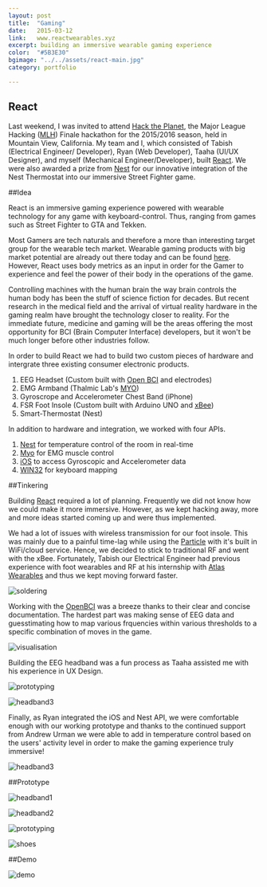 ```yaml
---
layout: post
title:  "Gaming"
date:   2015-03-12
link:   www.reactwearables.xyz
excerpt: building an immersive wearable gaming experience
color:  "#5B3E30"
bgimage: "../../assets/react-main.jpg"
category: portfolio

---
```


## React 

Last weekend, I was invited to attend [Hack the Planet](http://hacktheplanet.mlh.io/), the Major League Hacking ([MLH](https://mlh.io/)) Finale hackathon for the 2015/2016 season, held in Mountain View, California. My team and I, which consisted of Tabish (Electrical Engineer/ Developer), Ryan (Web Developer), Taaha (UI/UX Designer), and myself (Mechanical Engineer/Developer), built [React](https://reactwearables.xyz//). We were also awarded a prize from [Nest](https://nest.com/) for our innovative integration of the Nest Thermostat into our immersive Street Fighter game.

##Idea

React is an immersive gaming experience powered with wearable technology for any game with keyboard-control. Thus, ranging from games such as Street Fighter to GTA and Tekken.

Most Gamers are tech naturals and therefore a more than interesting target group for the wearable tech market. Wearable gaming products with big market potential are already out there today and can be found [here](https://www.wearable-technologies.com/2015/03/new-devices-for-gaming/). However, React uses body metrics as an input in order for the Gamer to experience and feel the power of their body in the operations of the game.

Controlling machines with the human brain the way brain controls the human body has been the stuff of science fiction for decades. But recent research in the medical field and the arrival of virtual reality hardware in the gaming realm have brought the technology closer to reality. For the immediate future, medicine and gaming will be the areas offering the most opportunity for BCI (Brain Computer Interface) developers, but it won't be much longer before other industries follow.

In order to build React we had to build two custom pieces of hardware and intergrate three existing consumer electronic products.

1. EEG Headset (Custom built with [Open BCI](http://www.openbci.com/) and electrodes)
2. EMG Armband (Thalmic Lab's [MYO](https://www.myo.com/))
3. Gyroscrope and Accelerometer Chest Band (iPhone)
4. FSR Foot Insole (Custom built with Arduino UNO and [xBee]())
5. Smart-Thermostat (Nest)

In addition to hardware and integration, we worked with four APIs. 

1. [Nest](https://nest.com/) for temperature control of the room in real-time
2. [Myo](https://www.myo.com/) for EMG muscle control 
3. [iOS](https://developer.apple.com/ios/) to access Gyroscopic and Accelerometer data
4. [WIN32](https://msdn.microsoft.com/en-us/library/windows/desktop/ff818516) for keyboard mapping

##Tinkering

Building [React](https://reactwearables.xyz//) required a lot of planning. Frequently we did not know how we could make it more immersive. However, as we kept hacking away, more and more ideas started coming up and were thus implemented.

We had a lot of issues with wireless transmission for our foot insole. This was mainly due to a painful time-lag while using the [Particle](http://particle.io/) with it's built in WiFi/cloud service. Hence, we decided to stick to traditional RF and went with the xBee. Fortunately, Tabish our Electrical Engineer had previous experience with foot wearables and RF at his internship with [Atlas Wearables](https://www.atlaswearables.com/) and thus we kept moving forward faster.

![soldering](/assets/react-soldering.jpg)

Working with the [OpenBCI](http://www.openbci.com/) was a breeze thanks to their clear and concise documentation. The hardest part was making sense of EEG data and guesstimating how to map various frquencies within various thresholds to a specific combination of moves in the game.

![visualisation](/assets/react-eegvisual.jpg)

Building the EEG headband was a fun process as Taaha assisted me with his experience in UX Design.

![prototyping](/assets/react-prototyping.jpg)

![headband3](/assets/react-headband3.jpg)

Finally, as Ryan integrated the iOS and Nest API, we were comfortable enough with our working prototype and thanks to the continued support from Andrew Urman we were able to add in temperature control based on the users' activity level in order to make the gaming experience truly immersive!

![headband3](/assets/react-nest.jpg)


##Prototype


![headband1](/assets/react-headband1.jpg)

![headband2](/assets/react-headband2.jpg)

![prototyping](/assets/react-insoles.jpg)

![shoes](/assets/react-shoes.jpg)


##Demo

![demo](/assets/react-demo.jpg)